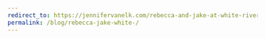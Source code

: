 ```yaml
---
redirect_to: https://jennifervanelk.com/rebecca-and-jake-at-white-river-state-park/
permalink: /blog/rebecca-jake-white-/
---
```

